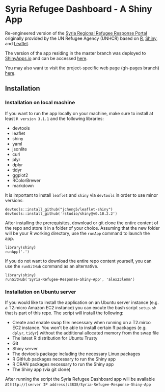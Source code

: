 # Syria Refugee Dashboard - A Shiny App

Re-engineered version of the [Syria Regional Refugee Response Portal](http://data.unhcr.org/syrianrefugees/regional.php) originally provided by the UN Refugee Agency (UNHCR) based on [R](http://www.r-project.org/), [Shiny](http://http://shiny.rstudio.com/), and [Leaflet](http://leafletjs.com/).

The version of the app residing in the master branch was deployed to [ShinyApps.io](https://www.shinyapps.io/) and can be accessed [here](http://bit.ly/1omK3gb).

You may also want to visit the project-specific web page (gh-pages branch) [here](http://alex23lemm.github.io/Syria-Refugee-Response-Shiny-App/).


## Installation

### Installation on local machine

If you want to run the app locally on your machine, make sure to install at least `R version 3.1.1` and the following libraries:

* devtools
* leaflet
* shiny
* yaml
* jsonlite
* curl
* plyr
* dplyr
* tidyr
* ggplot2
* RColorBrewer
* markdown

It is important to install `leaflet` and `shiny` via `devtools` in order to use minor versions:

    devtools::install_github("jcheng5/leaflet-shiny")
    devtools::install_github('rstudio/shiny@v0.10.2.2')


After installing the prerequisites, download or git clone the entire content of the repo and store it in a folder of your choice. Assuming that the new folder will be your R working directory, use the `runApp` command to launch the app. 

    library(shiny)
    runApp('.')
    
If you do not want to download the entire repo content yourself, you can use the `runGitHub` command as an alternative. 

    library(shiny)
    runGitHub('Syria-Refugee-Response-Shiny-App', 'alex23lemm')
    
### Installation on Ubuntu server

If you would like to install the application on an Ubuntu server instance (e.g. a T2.micro Amazon EC2 instance) you can excute the bash script `setup.sh` that is part of this repo. The script will install the following:

* Create and enable swap file: necessary when running on a T2.mirco EC2 instance. You won't be able to install certain R packages (e.g. `dplyr`, `tidyr`) without the additional allocated memory from the swap file
* The latest R distribution for Ubuntu Trusty
* Git
* Shiny server
* The devtools package including the necessary Linux packages
* R GitHub packages necessary to run the Shiny app
* R CRAN packages necessary to run the Shiny app
* The Shiny app (via git clone)

After running the script the Syria Refugee Dashboard app will be available at `http://[server IP address]:3838/Syria-Refugee-Response-Shiny-App`





